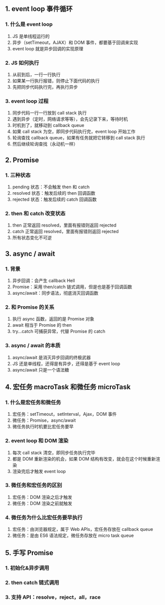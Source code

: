 ## 1. event loop 事件循环

### 1. 什么是 event loop

1. JS 是单线程运行的
2. 异步（setTimeout，AJAX）和 DOM 事件，都要基于回调来实现
3. event loop 就是异步回调的实现原理

### 2. JS 如何执行

1. 从前到后，一行一行执行
2. 如果某一行执行报错，则停止下面代码的执行
3. 先把同步代码执行完，再执行异步

### 3. event loop 过程

1. 同步代码一行一行放到 call stack 执行
2. 遇到异步（定时，网络请求等等），会先记录下来，等待时机
3. 时机到了，就移动到 callback queue
4. 如果 call stack 为空，即同步代码执行完，event loop 开始工作
5. 轮询查找 callback queue，如果有任务就把它转移到 call stack 执行
6. 然后继续轮询查找（永动机一样）

## 2. Promise

### 1. 三种状态

1. pending 状态：不会触发 then 和 catch
2. resolved 状态：触发后续的 then 回调函数
3. rejected 状态：触发后续的 catch 回调函数

### 2. then 和 catch 改变状态

1. then 正常返回 resolved，里面有报错则返回 rejected
2. catch 正常返回 resolved，里面有报错则返回 rejected
3. 所有状态变化不可逆

## 3. async / await

### 1. 背景

1. 异步回调：会产生 callback Hell
2. Promise：采用 then/catch 链式调用，但是也是基于回调函数
3. async/await：同步语法，彻底消灭回调函数

### 2. 和 Promise 的关系

1. 执行 async 函数，返回的是 Promise 对象
2. await 相当于 Promise 的 then
3. try...catch 可捕获异常，代替 Promise 的 catch

### 3. async / await 的本质

1. async/await 是消灭异步回调的终极武器
2. JS 还是单线程，还得是有异步，还得是基于 event loop
3. async/await 只是一个语法糖

## 4. 宏任务 macroTask 和微任务 microTask

### 1. 什么是宏任务和微任务

1. 宏任务：setTimeout，setInterval，Ajax，DOM 事件
2. 微任务：Promise，async/await
3. 微任务执行时机要比宏任务要早

### 2. event loop 和 DOM 渲染

1. 每次 call stack 清空，即同步任务执行完毕
2. 都是 DOM 重新渲染的机会，如果 DOM 结构有改变，就会在这个时候重新渲染
3. 渲染完后才触发 event loop

### 3. 微任务和宏任务的区别

1. 宏任务：DOM 渲染之后才触发
2. 微任务：DOM 渲染之前就触发

### 4. 微任务为什么比宏任务要早执行

1. 宏任务：由浏览器规定，属于 Web APIs，宏任务存放在 callback queue
2. 微任务：是由 ES6 语法规定，微任务存放在 micro task queue

## 5. 手写 Promise

### 1. 初始化&异步调用

### 2. then catch 链式调用

### 3. 支持 API：resolve，reject，all，race
